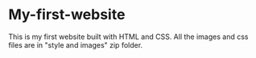 # My-first-website
This is my first website built with HTML and CSS. All the images and css files are in "style and images" zip folder.
